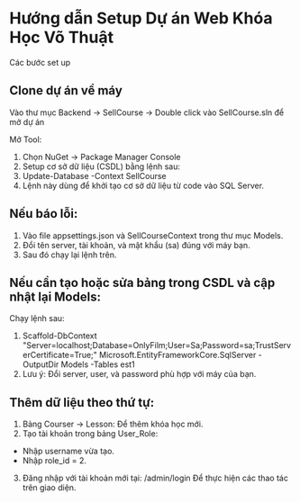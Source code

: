 # Hướng dẫn Setup Dự án Web Khóa Học Võ Thuật
Các bước set up
## Clone dự án về máy

Vào thư mục Backend -> SellCourse -> Double click vào SellCourse.sln để mở dự án

Mở Tool:

1. Chọn NuGet -> Package Manager Console
2. Setup cơ sở dữ liệu (CSDL) bằng lệnh sau:
3. Update-Database -Context SellCourse
4. Lệnh này dùng để khởi tạo cơ sở dữ liệu từ code vào SQL Server.

## Nếu báo lỗi:
1. Vào file appsettings.json và SellCourseContext trong thư mục Models.
2. Đổi tên server, tài khoản, và mật khẩu (sa) đúng với máy bạn.
3. Sau đó chạy lại lệnh trên.
## Nếu cần tạo hoặc sửa bảng trong CSDL và cập nhật lại Models:
Chạy lệnh sau:
1. Scaffold-DbContext "Server=localhost;Database=OnlyFilm;User=Sa;Password=sa;TrustServerCertificate=True;" Microsoft.EntityFrameworkCore.SqlServer -OutputDir Models -Tables est1
2. Lưu ý: Đổi server, user, và password phù hợp với máy của bạn.
## Thêm dữ liệu theo thứ tự:
1. Bảng Courser -> Lesson: Để thêm khóa học mới.
2. Tạo tài khoản trong bảng User_Role:
- Nhập username vừa tạo.
- Nhập role_id = 2.
3. Đăng nhập với tài khoản mới tại: /admin/login 
Để thực hiện các thao tác trên giao diện.
